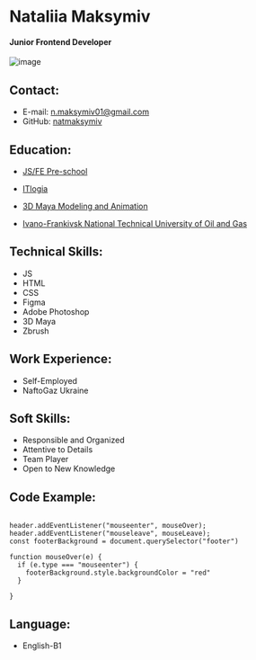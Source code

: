 # Nataliia Maksymiv

#### Junior Frontend Developer

![image](..working_laptop.webp)

## Contact:

- E-mail: n.maksymiv01@gmail.com
- GitHub: [natmaksymiv](https://github.com/natmaksymiv)

## Education:

- [JS/FE Pre-school](https://rs.school/courses/javascript-preschool-ru)

- [ITlogia](https://itlogia.ru/)

- [3D Maya Modeling and Animation](https://3d-ace.com/)

- [Ivano-Frankivsk National Technical University of Oil and Gas](https://www.masterstudies.com/institutions/ivano-frankivsk-national-technical-university-of-oil-and-gas)

## Technical Skills:

- JS
- HTML
- CSS
- Figma
- Adobe Photoshop
- 3D Maya
- Zbrush

## Work Experience:

- Self-Employed
- NaftoGaz Ukraine

## Soft Skills:

- Responsible and Organized
- Attentive to Details
- Team Player
- Open to New Knowledge

## Code Example:

```const header = document.querySelector (".header")

header.addEventListener("mouseenter", mouseOver);
header.addEventListener("mouseleave", mouseLeave);
const footerBackground = document.querySelector("footer")

function mouseOver(e) {
  if (e.type === "mouseenter") {
    footerBackground.style.backgroundColor = "red"
  }

}
```

## Language:

- English-B1
